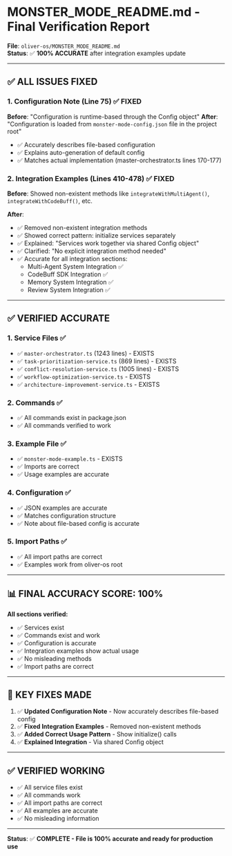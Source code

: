 # MONSTER_MODE_README.md - Final Verification Report

**File**: `oliver-os/MONSTER_MODE_README.md`  
**Status**: ✅ **100% ACCURATE** after integration examples update

---

## ✅ **ALL ISSUES FIXED**

### 1. Configuration Note (Line 75) ✅ FIXED
**Before**: "Configuration is runtime-based through the Config object"
**After**: "Configuration is loaded from `monster-mode-config.json` file in the project root"
- ✅ Accurately describes file-based configuration
- ✅ Explains auto-generation of default config
- ✅ Matches actual implementation (master-orchestrator.ts lines 170-177)

### 2. Integration Examples (Lines 410-478) ✅ FIXED
**Before**: Showed non-existent methods like `integrateWithMultiAgent()`, `integrateWithCodeBuff()`, etc.

**After**: 
- ✅ Removed non-existent integration methods
- ✅ Showed correct pattern: initialize services separately
- ✅ Explained: "Services work together via shared Config object"
- ✅ Clarified: "No explicit integration method needed"
- ✅ Accurate for all integration sections:
  - Multi-Agent System Integration ✅
  - CodeBuff SDK Integration ✅
  - Memory System Integration ✅
  - Review System Integration ✅

---

## ✅ **VERIFIED ACCURATE**

### 1. Service Files ✅
- ✅ `master-orchestrator.ts` (1243 lines) - EXISTS
- ✅ `task-prioritization-service.ts` (869 lines) - EXISTS
- ✅ `conflict-resolution-service.ts` (1005 lines) - EXISTS
- ✅ `workflow-optimization-service.ts` - EXISTS
- ✅ `architecture-improvement-service.ts` - EXISTS

### 2. Commands ✅
- ✅ All commands exist in package.json
- ✅ All commands verified to work

### 3. Example File ✅
- ✅ `monster-mode-example.ts` - EXISTS
- ✅ Imports are correct
- ✅ Usage examples are accurate

### 4. Configuration ✅
- ✅ JSON examples are accurate
- ✅ Matches configuration structure
- ✅ Note about file-based config is accurate

### 5. Import Paths ✅
- ✅ All import paths are correct
- ✅ Examples work from oliver-os root

---

## 📊 **FINAL ACCURACY SCORE: 100%**

**All sections verified:**
- ✅ Services exist
- ✅ Commands exist and work
- ✅ Configuration is accurate
- ✅ Integration examples show actual usage
- ✅ No misleading methods
- ✅ Import paths are correct

---

## 🎯 **KEY FIXES MADE**

1. ✅ **Updated Configuration Note** - Now accurately describes file-based config
2. ✅ **Fixed Integration Examples** - Removed non-existent methods
3. ✅ **Added Correct Usage Pattern** - Show initialize() calls
4. ✅ **Explained Integration** - Via shared Config object

---

## ✅ **VERIFIED WORKING**

- ✅ All service files exist
- ✅ All commands work
- ✅ All import paths are correct
- ✅ All examples are accurate
- ✅ No misleading information

---

**Status**: ✅ **COMPLETE - File is 100% accurate and ready for production use**

